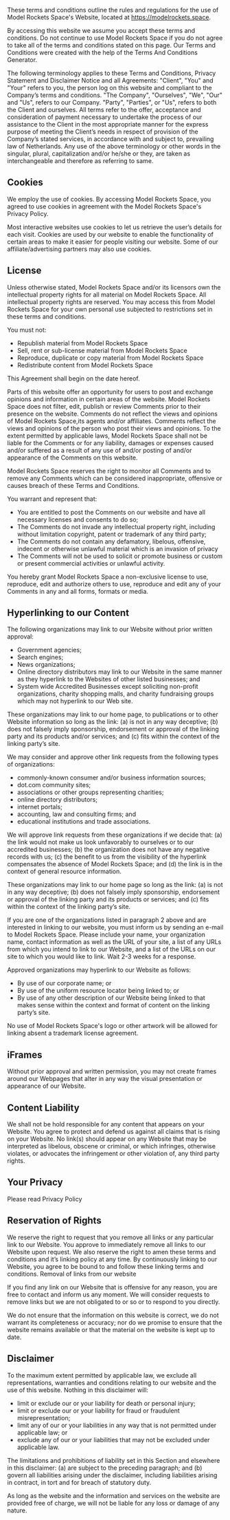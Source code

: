 These terms and conditions outline the rules and regulations for the use of Model Rockets Space's Website, located at https://modelrockets.space.

By accessing this website we assume you accept these terms and conditions. Do not continue to use Model Rockets Space if you do not agree to take all of the terms and conditions stated on this page. Our Terms and Conditions were created with the help of the Terms And Conditions Generator.

The following terminology applies to these Terms and Conditions, Privacy Statement and Disclaimer Notice and all Agreements: "Client", "You" and "Your" refers to you, the person log on this website and compliant to the Company’s terms and conditions. "The Company", "Ourselves", "We", "Our" and "Us", refers to our Company. "Party", "Parties", or "Us", refers to both the Client and ourselves. All terms refer to the offer, acceptance and consideration of payment necessary to undertake the process of our assistance to the Client in the most appropriate manner for the express purpose of meeting the Client’s needs in respect of provision of the Company’s stated services, in accordance with and subject to, prevailing law of Netherlands. Any use of the above terminology or other words in the singular, plural, capitalization and/or he/she or they, are taken as interchangeable and therefore as referring to same.

## Cookies

We employ the use of cookies. By accessing Model Rockets Space, you agreed to use cookies in agreement with the Model Rockets Space's Privacy Policy.

Most interactive websites use cookies to let us retrieve the user’s details for each visit. Cookies are used by our website to enable the functionality of certain areas to make it easier for people visiting our website. Some of our affiliate/advertising partners may also use cookies.

## License

Unless otherwise stated, Model Rockets Space and/or its licensors own the intellectual property rights for all material on Model Rockets Space. All intellectual property rights are reserved. You may access this from Model Rockets Space for your own personal use subjected to restrictions set in these terms and conditions.

You must not:

-   Republish material from Model Rockets Space
-   Sell, rent or sub-license material from Model Rockets Space
-   Reproduce, duplicate or copy material from Model Rockets Space
-   Redistribute content from Model Rockets Space

This Agreement shall begin on the date hereof.

Parts of this website offer an opportunity for users to post and exchange opinions and information in certain areas of the website. Model Rockets Space does not filter, edit, publish or review Comments prior to their presence on the website. Comments do not reflect the views and opinions of Model Rockets Space,its agents and/or affiliates. Comments reflect the views and opinions of the person who post their views and opinions. To the extent permitted by applicable laws, Model Rockets Space shall not be liable for the Comments or for any liability, damages or expenses caused and/or suffered as a result of any use of and/or posting of and/or appearance of the Comments on this website.

Model Rockets Space reserves the right to monitor all Comments and to remove any Comments which can be considered inappropriate, offensive or causes breach of these Terms and Conditions.

You warrant and represent that:

-   You are entitled to post the Comments on our website and have all necessary licenses and consents to do so;
-   The Comments do not invade any intellectual property right, including without limitation copyright, patent or trademark of any third party;
-   The Comments do not contain any defamatory, libelous, offensive, indecent or otherwise unlawful material which is an invasion of privacy
-   The Comments will not be used to solicit or promote business or custom or present commercial activities or unlawful activity.

You hereby grant Model Rockets Space a non-exclusive license to use, reproduce, edit and authorize others to use, reproduce and edit any of your Comments in any and all forms, formats or media.

## Hyperlinking to our Content

The following organizations may link to our Website without prior written approval:

-   Government agencies;
-   Search engines;
-   News organizations;
-   Online directory distributors may link to our Website in the same manner as they hyperlink to the Websites of other listed businesses; and
-   System wide Accredited Businesses except soliciting non-profit organizations, charity shopping malls, and charity fundraising groups which may not hyperlink to our Web site.

These organizations may link to our home page, to publications or to other Website information so long as the link: (a) is not in any way deceptive; (b) does not falsely imply sponsorship, endorsement or approval of the linking party and its products and/or services; and (c) fits within the context of the linking party’s site.

We may consider and approve other link requests from the following types of organizations:

-   commonly-known consumer and/or business information sources;
-   dot.com community sites;
-   associations or other groups representing charities;
-   online directory distributors;
-   internet portals;
-   accounting, law and consulting firms; and
-   educational institutions and trade associations.

We will approve link requests from these organizations if we decide that: (a) the link would not make us look unfavorably to ourselves or to our accredited businesses; (b) the organization does not have any negative records with us; (c) the benefit to us from the visibility of the hyperlink compensates the absence of Model Rockets Space; and (d) the link is in the context of general resource information.

These organizations may link to our home page so long as the link: (a) is not in any way deceptive; (b) does not falsely imply sponsorship, endorsement or approval of the linking party and its products or services; and (c) fits within the context of the linking party’s site.

If you are one of the organizations listed in paragraph 2 above and are interested in linking to our website, you must inform us by sending an e-mail to Model Rockets Space. Please include your name, your organization name, contact information as well as the URL of your site, a list of any URLs from which you intend to link to our Website, and a list of the URLs on our site to which you would like to link. Wait 2-3 weeks for a response.

Approved organizations may hyperlink to our Website as follows:

-   By use of our corporate name; or
-   By use of the uniform resource locator being linked to; or
-   By use of any other description of our Website being linked to that makes sense within the context and format of content on the linking party’s site.

No use of Model Rockets Space's logo or other artwork will be allowed for linking absent a trademark license agreement.

## iFrames

Without prior approval and written permission, you may not create frames around our Webpages that alter in any way the visual presentation or appearance of our Website.

## Content Liability

We shall not be hold responsible for any content that appears on your Website. You agree to protect and defend us against all claims that is rising on your Website. No link(s) should appear on any Website that may be interpreted as libelous, obscene or criminal, or which infringes, otherwise violates, or advocates the infringement or other violation of, any third party rights.

## Your Privacy

Please read Privacy Policy

## Reservation of Rights

We reserve the right to request that you remove all links or any particular link to our Website. You approve to immediately remove all links to our Website upon request. We also reserve the right to amen these terms and conditions and it’s linking policy at any time. By continuously linking to our Website, you agree to be bound to and follow these linking terms and conditions.
Removal of links from our website

If you find any link on our Website that is offensive for any reason, you are free to contact and inform us any moment. We will consider requests to remove links but we are not obligated to or so or to respond to you directly.

We do not ensure that the information on this website is correct, we do not warrant its completeness or accuracy; nor do we promise to ensure that the website remains available or that the material on the website is kept up to date.

## Disclaimer

To the maximum extent permitted by applicable law, we exclude all representations, warranties and conditions relating to our website and the use of this website. Nothing in this disclaimer will:

-   limit or exclude our or your liability for death or personal injury;
-   limit or exclude our or your liability for fraud or fraudulent misrepresentation;
-   limit any of our or your liabilities in any way that is not permitted under applicable law; or
-   exclude any of our or your liabilities that may not be excluded under applicable law.

The limitations and prohibitions of liability set in this Section and elsewhere in this disclaimer: (a) are subject to the preceding paragraph; and (b) govern all liabilities arising under the disclaimer, including liabilities arising in contract, in tort and for breach of statutory duty.

As long as the website and the information and services on the website are provided free of charge, we will not be liable for any loss or damage of any nature.
